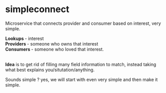 # simpleconnect
Microservice that connects provider and consumer based on interest, very simple. 

<b>Lookups </b> - interest <br>
<b>Providers </b> - someone who owns that interest <br>
<b>Consumers </b> - someone who loved that interest.

<br>
<b>Idea</b> is to get rid of filling many field information to match, instead taking what best explains you/situtation/anything. 

Sounds simple ? yes, we will start with even very simple and then make it simple. 

